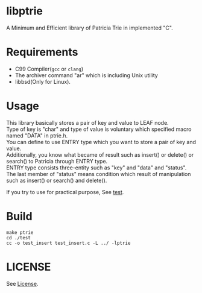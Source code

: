 # libptrie
A Minimum and Efficient library of Patricia Trie in implemented "C".

# Requirements
- C99 Compiler(``gcc`` or ``clang``)
- The archiver command "ar" which is including Unix utility 
- libbsd(Only for Linux).

# Usage
This library basically stores a pair of key and value to LEAF node.  
Type of key is "char" and type of value is voluntary which specified macro named "DATA" in ptrie.h.  
You can define to use ENTRY type which you want to store a pair of key and value.  
Additionally, you know what became of result such as insert() or delete() or search() to Patricia through ENTRY type.    
ENTRY type consists three-entity such as "key" and "data" and "status".  
The last member of "status" means condition which result of manipulation such as insert() or search() and delete().  

If you try to use for practical purpose, See [test](./test).

# Build
```
make ptrie
cd ./test
cc -o test_insert test_insert.c -L ../ -lptrie
```

# LICENSE
See [License](./LICENSE).


